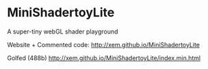 MiniShadertoyLite
==

A super-tiny webGL shader playground

Website + Commented code:
http://xem.github.io/MiniShadertoyLite

Golfed (488b)
http://xem.github.io/MiniShadertoyLite/index.min.html